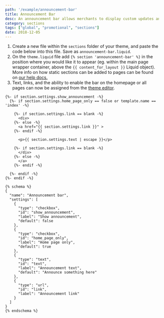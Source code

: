 ```yaml
---
path: '/example/announcement-bar'
title: Announcement Bar
desc: An announcement bar allows merchants to display custom updates and promote discounts. When added to a theme, this static section can be displayed on the homepage or on all pages, and can be configured from the [theme editor](https://help.shopify.com/en/themes/development/theme-editor).
category: sections
tags: ["global", "promotional", "sections"]
date: 2018-12-05
---
```


1.  Create a new file within the `sections` folder of your theme, and paste the code below into this file. Save as `announcement-bar.liquid`.
2.  On the `theme.liquid` file add `{% section 'announcement-bar' %}` in the position where you would like it to appear (eg. within the main page wrapper container, above the `{{ content_for_layout }}` Liquid object). More info on how static sections can be added to pages can be found on [our help docs.](https://help.shopify.com/en/themes/development/sections#static-and-dynamic-sections)
3.  Text, links, and the ability to enable the bar on the homepage or all pages can now be assigned from the [theme editor](https://help.shopify.com/en/themes/development/theme-editor).

```liquid
{%- if section.settings.show_announcement -%}
  {%- if section.settings.home_page_only == false or template.name == 'index' -%}

    {%- if section.settings.link == blank -%}
      <div>
    {%- else -%}
      <a href="{{ section.settings.link }}" >
    {%- endif -%}

      <p>{{ section.settings.text | escape }}</p>

    {%- if section.settings.link == blank -%}
      </div>
    {%- else -%}
      </a>
    {%- endif -%}

  {%- endif -%}
{%- endif -%}

{% schema %}
{
  "name": "Announcement bar",
  "settings": [
    {
      "type": "checkbox",
      "id": "show_announcement",
      "label": "Show announcement",
      "default": false
    },
    {
      "type": "checkbox",
      "id": "home_page_only",
      "label": "Home page only",
      "default": true
    },
    {
      "type": "text",
      "id": "text",
      "label": "Announcement text",
      "default": "Announce something here"
    },
    {
      "type": "url",
      "id": "link",
      "label": "Announcement link"
    }
  ]
}
{% endschema %}
```
